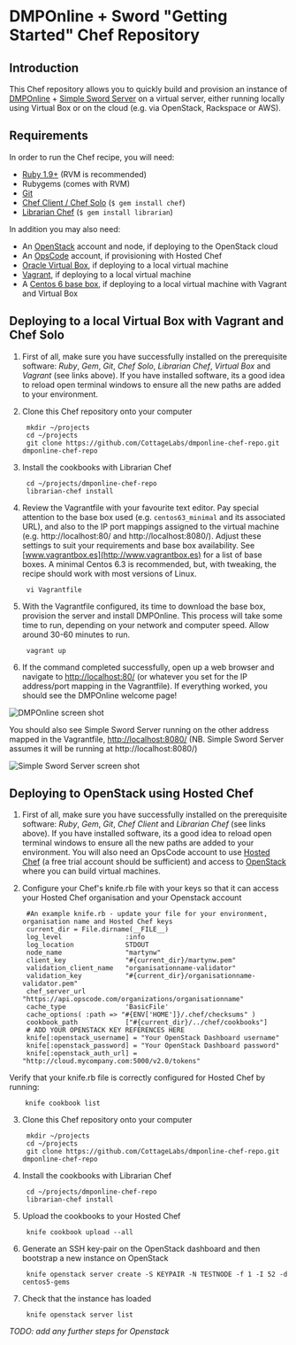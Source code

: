 DMPOnline + Sword "Getting Started" Chef Repository
===========================================

Introduction
------------
This Chef repository allows you to quickly build and provision an instance of [DMPOnline](https://github.com/CottageLabs/dmponline) + [Simple Sword Server](https://github.com/swordapp/Simple-Sword-Server) on a virtual server, either running locally using Virtual Box or on the cloud (e.g. via OpenStack, Rackspace or AWS).

Requirements
------------
In order to run the Chef recipe, you will need:

* [Ruby 1.9+](https://rvm.io/rvm/install/) (RVM is recommended)
* Rubygems (comes with RVM)
* [Git](https://help.github.com/articles/set-up-git)
* [Chef Client / Chef Solo](http://wiki.opscode.com/display/chef/Installing+Chef+Client+and+Chef+Solo) (`$ gem install chef`)
* [Librarian Chef](https://github.com/applicationsonline/librarian) (`$ gem install librarian`)

In addition you may also need:

* An [OpenStack](http://www.openstack.org) account and node, if deploying to the OpenStack cloud
* An [OpsCode](http://www.opscode.com) account, if provisioning with Hosted Chef
* [Oracle Virtual Box](https://www.virtualbox.org), if deploying to a local virtual machine
* [Vagrant](http://vagrantup.com), if deploying to a local virtual machine
* A [Centos 6 base box](http://www.vagrantbox.es), if deploying to a local virtual machine with Vagrant and Virtual Box


Deploying to a local Virtual Box with Vagrant and Chef Solo
-----------------------------------------------------------
1. First of all, make sure you have successfully installed on the prerequisite software: *Ruby*, *Gem*, *Git*, *Chef Solo*, *Librarian Chef*, *Virtual Box* and *Vagrant* (see links above). If you have installed software, its a good idea to reload open terminal windows to ensure all the new paths are added to your environment.

2. Clone this Chef repository onto your computer

		mkdir ~/projects
		cd ~/projects
		git clone https://github.com/CottageLabs/dmponline-chef-repo.git dmponline-chef-repo

3. Install the cookbooks with Librarian Chef

		cd ~/projects/dmponline-chef-repo
		librarian-chef install

4. Review the Vagrantfile with your favourite text editor. Pay special attention to the base box used (e.g. `centos63_minimal` and its associated URL), and also to the IP port mappings assigned to the virtual machine (e.g. http://localhost:80/ and http://localhost:8080/). Adjust these settings to suit your requirements and base box availability. See [www.vagrantbox.es](http://www.vagrantbox.es) for a list of base boxes. A minimal Centos 6.3 is recommended, but, with tweaking, the recipe should work with most versions of Linux.

		vi Vagrantfile

5. With the Vagrantfile configured, its time to download the base box, provision the server and install DMPOnline. This process will take some time to run, depending on your network and computer speed. Allow around 30-60 minutes to run.

		vagrant up

6. If the command completed successfully, open up a web browser and navigate to [http://localhost:80/](http://localhost:80) (or whatever you set for the IP address/port mapping in the Vagrantfile). If everything worked, you should see the DMPOnline welcome page!

 ![DMPOnline screen shot](https://raw.github.com/CottageLabs/dmponline-chef-repo/master/images/dmponline.png "DMPOnline screen shot")

 You should also see Simple Sword Server running on the other address mapped in the Vagrantfile, [http://localhost:8080/](http://localhost:8080) (NB. Simple Sword Server assumes it will be running at http://localhost:8080/)

 ![Simple Sword Server screen shot](https://raw.github.com/CottageLabs/dmponline-chef-repo/master/images/simple-sword-server.png "Simple Sword Server screen shot")


Deploying to OpenStack using Hosted Chef
----------------------------------------
1. First of all, make sure you have successfully installed on the prerequisite software: *Ruby*, *Gem*, *Git*, *Chef Client* and *Librarian Chef* (see links above). If you have installed software, its a good idea to reload open terminal windows to ensure all the new paths are added to your environment. You will also need an OpsCode account to use [Hosted Chef](http://www.opscode.com/hosted-chef/) (a free trial account should be sufficient) and access to [OpenStack](http://www.openstack.org) where you can build virtual machines.

2. Configure your Chef's knife.rb file with your keys so that it can access your Hosted Chef organisation and your Openstack account

		#An example knife.rb - update your file for your environment, organisation name and Hosted Chef keys
		current_dir = File.dirname(__FILE__)
		log_level                :info
		log_location             STDOUT
		node_name                "martynw"
		client_key               "#{current_dir}/martynw.pem"
		validation_client_name   "organisationname-validator"
		validation_key           "#{current_dir}/organisationname-validator.pem"
		chef_server_url          "https://api.opscode.com/organizations/organisationname"
		cache_type               'BasicFile'
		cache_options( :path => "#{ENV['HOME']}/.chef/checksums" )
		cookbook_path            ["#{current_dir}/../chef/cookbooks"]
		# ADD YOUR OPENSTACK KEY REFERENCES HERE
		knife[:openstack_username] = "Your OpenStack Dashboard username"
		knife[:openstack_password] = "Your OpenStack Dashboard password"
		knife[:openstack_auth_url] = "http://cloud.mycompany.com:5000/v2.0/tokens"

 Verify that your knife.rb file is correctly configured for Hosted Chef by running:

		knife cookbook list

3. Clone this Chef repository onto your computer

		mkdir ~/projects
		cd ~/projects
		git clone https://github.com/CottageLabs/dmponline-chef-repo.git dmponline-chef-repo

4. Install the cookbooks with Librarian Chef

		cd ~/projects/dmponline-chef-repo
		librarian-chef install

5. Upload the cookbooks to your Hosted Chef

		knife cookbook upload --all

6. Generate an SSH key-pair on the OpenStack dashboard and then bootstrap a new instance on OpenStack

		knife openstack server create -S KEYPAIR -N TESTNODE -f 1 -I 52 -d centos5-gems

7. Check that the instance has loaded

		knife openstack server list

*TODO: add any further steps for Openstack*
